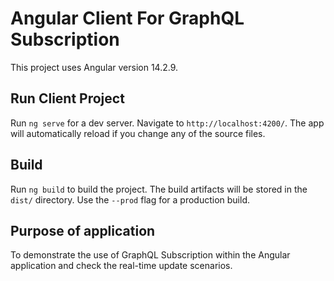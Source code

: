 # Angular Client For GraphQL Subscription

This project uses Angular version 14.2.9.

## Run Client Project

Run `ng serve` for a dev server. Navigate to `http://localhost:4200/`. The app will automatically reload if you change any of the source files.

## Build

Run `ng build` to build the project. The build artifacts will be stored in the `dist/` directory. Use the `--prod` flag for a production build.

## Purpose of application

To demonstrate the use of GraphQL Subscription within the Angular application and check the real-time update scenarios.
